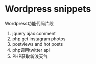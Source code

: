 Wordpress snippets
====================
Wordpress功能代码片段

<ol>
<li>jquery ajax comment </li>
<li>php get instagram photos </li>
<li>postviews and hot posts </li>
<li>php调用twitter api  </li>
<li>PHP获取新浪天气   </li>
</ol>